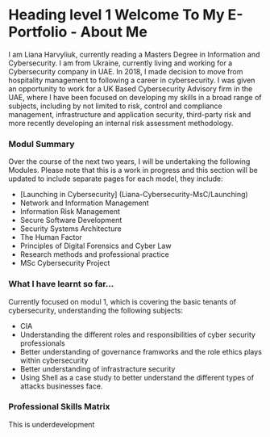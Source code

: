 # Heading level 1 Welcome To My E-Portfolio - About Me 

I am Liana Harvyliuk, currently reading a Masters Degree in Information and Cybersecurity. I am from Ukraine, currently living and working for a Cybersecurity company in UAE.
In 2018, I made decision to move from hospitality management to following a career in cybersecurity. I was given an opportunity to work for a UK Based Cybersecurity Advisory
firm in the UAE, where I have been focused on developing my skills in a broad range of subjects, including by not limited to risk, control and compliance management,
infrastructure and application security, third-party risk and more recently developing an internal risk assessment methodology.  


### Modul Summary 
Over the course of the next two years, I will be undertaking the following Modules. Please note that this is a work in progress and this section will be updated to include separate pages for each model, they include:

- [Launching in Cybersecurity] (Liana-Cybersecurity-MsC/Launching) 
- Network and Information Management 
- Information Risk Management 
- Secure Software Development 
- Security Systems Architecture 
- The Human Factor 
- Principles of Digital Forensics and Cyber Law 
- Research methods and professional practice 
- MSc Cybersecurity Project 

### What I have learnt so far...

Currently focused on modul 1, which is covering the basic tenants of cybersecurity, understanding the following subjects: 
- CIA 
- Understanding the different roles and responsibilities of cyber security professionals 
- Better understanding of governance framworks and the role ethics plays within cybersecurity 
- Better understanding of infrastracture security 
- Using Shell as a case study to better understand the different types of attacks businesses face.

### Professional Skills Matrix 

This is underdevelopment 

